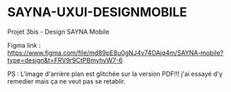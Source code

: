 # SAYNA-UXUI-DESIGNMOBILE
Projet 3bis - Design SAYNA Mobile

Figma link : https://www.figma.com/file/md89pE8u0gNJ4v74OAjq4m/SAYNA-mobile?type=design&t=FRV9r9CtPBmyhvW7-6

PS : L'image d'arrière plan est glitchée sur la version PDF!!! j'ai essayé d'y remedier mais ça ne veut pas se retablir.
